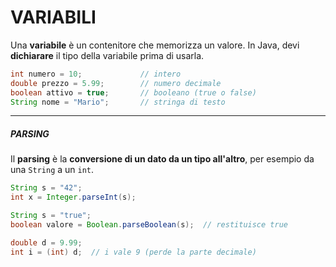 # VARIABILI
Una **variabile** è un contenitore che memorizza un valore. In Java, devi **dichiarare** il tipo della variabile prima di usarla.

```java
int numero = 10;             // intero
double prezzo = 5.99;        // numero decimale
boolean attivo = true;       // booleano (true o false)
String nome = "Mario";       // stringa di testo
```

---
##### PARSING
Il **parsing** è la **conversione di un dato da un tipo all'altro**, per esempio da una `String` a un `int`.

```java
String s = "42";
int x = Integer.parseInt(s);

String s = "true";
boolean valore = Boolean.parseBoolean(s);  // restituisce true

double d = 9.99;
int i = (int) d;  // i vale 9 (perde la parte decimale)
```

